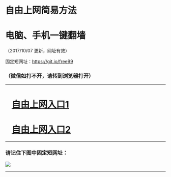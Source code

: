 ﻿# 自由上网简易方法

# 电脑、手机一键翻墙

（2017/10/07 更新，网址有效）

固定短网址：https://git.io/free99

### （微信如打不开，请转到浏览器打开）


***





# &nbsp;&nbsp; <a href="http://ft199146290.fwq-tz-1001.info/fwqtz01.html?t=100700113904 " target="_blank">自由上网入口1</a>
# &nbsp;&nbsp; <a href="http://ft2193421409.fwq-tz-1002.info/fwqtz02.html?t=100700111887 " target="_blank">自由上网入口2</a>
***

### 请记住下图中固定短网址：

<img src="https://s3-us-west-2.amazonaws.com/fwq-1001/yjfq-20170905okok.png" /> 


***

